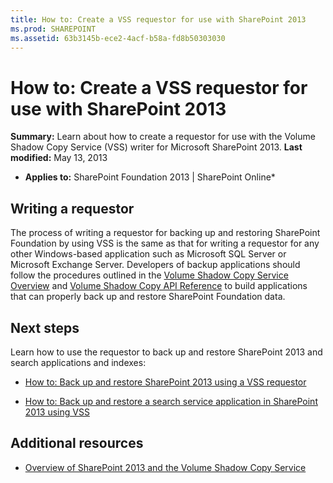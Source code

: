 ```yaml
---
title: How to: Create a VSS requestor for use with SharePoint 2013
ms.prod: SHAREPOINT
ms.assetid: 63b3145b-ece2-4acf-b58a-fd8b50303030
---
```



# How to: Create a VSS requestor for use with SharePoint 2013
 **Summary:** Learn about how to create a requestor for use with the Volume Shadow Copy Service (VSS) writer for Microsoft SharePoint 2013.
 **Last modified:** May 13, 2013
  
    
    

 * **Applies to:** SharePoint Foundation 2013 | SharePoint Online* 
## Writing a requestor

The process of writing a requestor for backing up and restoring SharePoint Foundation by using VSS is the same as that for writing a requestor for any other Windows-based application such as Microsoft SQL Server or Microsoft Exchange Server. Developers of backup applications should follow the procedures outlined in the  [Volume Shadow Copy Service Overview](http://msdn.microsoft.com/en-us/library/aa384649%28VS.85%29.aspx) and [Volume Shadow Copy API Reference](http://msdn.microsoft.com/en-us/library/aa384648%28VS.85%29.aspx) to build applications that can properly back up and restore SharePoint Foundation data.
  
    
    

## Next steps
<a name="Next"> </a>

Learn how to use the requestor to back up and restore SharePoint 2013 and search applications and indexes:
  
    
    

-  [How to: Back up and restore SharePoint 2013 using a VSS requestor](how-to-back-up-and-restore-sharepoint-2013-using-a-vss-requestor.md)
    
  
-  [How to: Back up and restore a search service application in SharePoint 2013 using VSS](how-to-back-up-and-restore-a-search-service-application-in-sharepoint-2013-using.md)
    
  

## Additional resources
<a name="bk_addresources"> </a>


-  [Overview of SharePoint 2013 and the Volume Shadow Copy Service](overview-of-sharepoint-2013-and-the-volume-shadow-copy-service.md)
    
  

